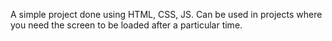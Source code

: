 A simple project done using HTML, CSS, JS. Can be used in projects where you need the screen to be loaded after a particular time.
